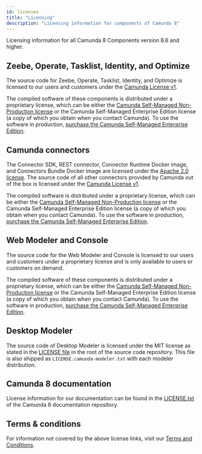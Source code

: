 ```yaml
---
id: licenses
title: "Licensing"
description: "Licensing information for components of Camunda 8"
---
```


Licensing information for all Camunda 8 Components version 8.6 and higher.

## Zeebe, Operate, Tasklist, Identity, and Optimize

The source code for Zeebe, Operate, Tasklist, Identity, and Optimize is licensed to our users and customers under the [Camunda License v1](https://legal.camunda.com/licensing-and-other-legal-terms#camunda-license).

The compiled software of these components is distributed under a proprietary license, which can be either the [Camunda Self-Managed Non-Production license](https://legal.camunda.com/#self-managed-non-production-terms) or the Camunda Self-Managed Enterprise Edition license (a copy of which you obtain when you contact Camunda). To use the software in production, [purchase the Camunda Self-Managed Enterprise Edition](https://camunda.com/platform/camunda-platform-enterprise-contact/).

## Camunda connectors

The Connector SDK, REST connector, Connector Runtime Docker image, and Connectors Bundle Docker image are licensed under the [Apache 2.0 license](https://www.apache.org/licenses/LICENSE-2.0). The source code of all other connectors provided by Camunda out of the box is licensed under the [Camunda License v1](https://legal.camunda.com/licensing-and-other-legal-terms#camunda-license).

The compiled software is distributed under a proprietary license, which can be either the [Camunda Self-Managed Non-Production license](https://legal.camunda.com/#self-managed-non-production-terms) or the Camunda Self-Managed Enterprise Edition license (a copy of which you obtain when you contact Camunda). To use the software in production, [purchase the Camunda Self-Managed Enterprise Edition](https://camunda.com/platform/camunda-platform-enterprise-contact/).

## Web Modeler and Console

The source code for the Web Modeler and Console is licensed to our users and customers under a proprietary license and is only available to users or customers on demand.

The compiled software of these components is distributed under a proprietary license, which can be either the [Camunda Self-Managed Non-Production license](https://legal.camunda.com/#self-managed-non-production-terms) or the Camunda Self-Managed Enterprise Edition license (a copy of which you obtain when you contact Camunda). To use the software in production, [purchase the Camunda Self-Managed Enterprise Edition](https://camunda.com/platform/camunda-platform-enterprise-contact/).

## Desktop Modeler

The source code of Desktop Modeler is licensed under the MIT license as stated in the [LICENSE file](https://github.com/camunda/camunda-modeler/blob/master/LICENSE) in the root of the source code repository. This file is also shipped as `LICENSE.camunda-modeler.txt` with each modeler distribution.

## Camunda 8 documentation

License information for our documentation can be found in the [LICENSE.txt](https://github.com/camunda/camunda-docs/blob/main/LICENSE.txt) of the Camunda 8 documentation repository.

## Terms & conditions

For information not covered by the above license links, visit our [Terms and Conditions](https://legal.camunda.com/licensing-and-other-legal-terms).
